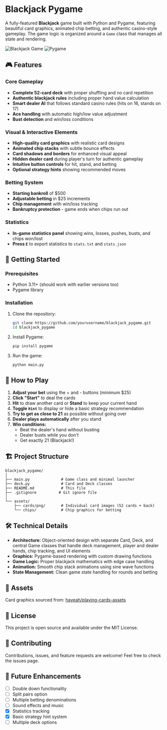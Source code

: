 # Blackjack Pygame

A fully-featured **Blackjack** game built with Python and Pygame, featuring beautiful card graphics, animated chip betting, and authentic casino-style gameplay. The game logic is organized around a `Game` class that manages all state and rendering.

![Blackjack Game](https://img.shields.io/badge/Python-3.11+-blue.svg) ![Pygame](https://img.shields.io/badge/Pygame-Required-green.svg)

## 🎮 Features

### Core Gameplay
- **Complete 52-card deck** with proper shuffling and no card repetition
- **Authentic blackjack rules** including proper hand value calculation
- **Smart dealer AI** that follows standard casino rules (hits on 16, stands on 17)
- **Ace handling** with automatic high/low value adjustment
- **Bust detection** and win/loss conditions

### Visual & Interactive Elements
- **High-quality card graphics** with realistic card designs
- **Animated chip stacks** with subtle bounce effects
- **Card shadows and borders** for enhanced visual appeal
- **Hidden dealer card** during player's turn for authentic gameplay
- **Intuitive button controls** for hit, stand, and betting
- **Optional strategy hints** showing recommended moves

### Betting System
- **Starting bankroll** of $500
- **Adjustable betting** in $25 increments
- **Chip management** with win/loss tracking
- **Bankruptcy protection** - game ends when chips run out

### Statistics
- **In-game statistics panel** showing wins, losses, pushes, busts, and chips won/lost
- **Press `E`** to export statistics to `stats.txt` and `stats.json`

## 🚀 Getting Started

### Prerequisites
- Python 3.11+ (should work with earlier versions too)
- Pygame library

### Installation
1. Clone the repository:
   ```bash
   git clone https://github.com/yourusername/blackjack_pygame.git
   cd blackjack_pygame
   ```

2. Install Pygame:
   ```bash
   pip install pygame
   ```

3. Run the game:
   ```bash
   python main.py
   ```

## 🎯 How to Play

1. **Adjust your bet** using the + and - buttons (minimum $25)
2. **Click "Start"** to deal the cards
3. **Hit** to draw another card or **Stand** to keep your current hand
4. **Toggle `Hint`** to display or hide a basic strategy recommendation
5. **Try to get as close to 21** as possible without going over
6. **Dealer plays automatically** after you stand
7. **Win conditions:**
   - Beat the dealer's hand without busting
   - Dealer busts while you don't
   - Get exactly 21 (Blackjack!)

## 🏗️ Project Structure

```
blackjack_pygame/
│
├── main.py              # Game class and minimal launcher
├── deck.py              # Card and Deck classes
├── README.md            # This file
├── .gitignore          # Git ignore file
│
└── assets/
    ├── cards/png/       # Individual card images (52 cards + back)
    └── chips/           # Chip graphics for betting
```

## 🛠️ Technical Details

- **Architecture:** Object-oriented design with separate Card, Deck, and central Game classes that handle deck management, player and dealer hands, chip tracking, and UI elements
- **Graphics:** Pygame-based rendering with custom drawing functions
- **Game Logic:** Proper blackjack mathematics with edge case handling
- **Animation:** Smooth chip stack animations using sine wave functions
- **State Management:** Clean game state handling for rounds and betting

## 🎨 Assets

Card graphics sourced from: [hayeah/playing-cards-assets](https://github.com/hayeah/playing-cards-assets)

## 📝 License

This project is open source and available under the MIT License.

## 🤝 Contributing

Contributions, issues, and feature requests are welcome! Feel free to check the issues page.

## 🎲 Future Enhancements

- [ ] Double down functionality
- [ ] Split pairs option
- [ ] Multiple betting denominations
- [ ] Sound effects and music
- [x] Statistics tracking
- [x] Basic strategy hint system
- [ ] Multiple deck options
